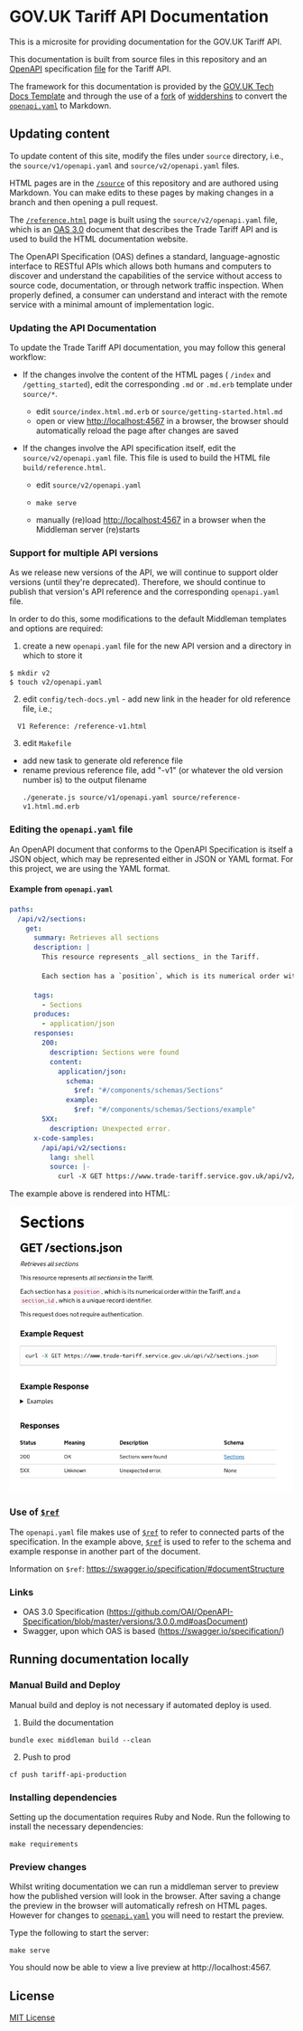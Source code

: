 # GOV.UK Tariff API Documentation

This is a microsite for providing documentation for the GOV.UK Tariff API.

This documentation is built from source files in this repository and an
[OpenAPI](https://github.com/OAI/OpenAPI-Specification) specification
[file](/v2/openapi.yaml) for the Tariff API.

The framework for this documentation
is provided by the [GOV.UK Tech Docs Template][tech-docs-template] and through
the use of a [fork][forked-widdershins] of [widdershins][widdershins] to
convert the [`openapi.yaml`][tariff-openapi] to Markdown.

## Updating content

To update content of this site, modify the files under `source` directory, i.e., the `source/v1/openapi.yaml` and `source/v2/openapi.yaml` files.

HTML pages are in the [`/source`][source-dir] of this repository and are authored using Markdown. You can make edits to these pages by making changes in a branch and then opening a pull request.

The [`/reference.html`](https://api.trade-tariff.service.gov.uk/#gov-uk-trade-tariff-api) page is built using the `source/v2/openapi.yaml` file, which is an [OAS 3.0](https://github.com/OAI/OpenAPI-Specification/blob/master/versions/3.0.0.md) document that describes the Trade Tariff API and is used to build the HTML documentation website.

The OpenAPI Specification (OAS) defines a standard, language-agnostic interface to RESTful APIs which allows both humans and computers to discover and understand the capabilities of the service without access to source code, documentation, or through network traffic inspection. When properly defined, a consumer can understand and interact with the remote service with a minimal amount of implementation logic.

### Updating the API Documentation

To update the Trade Tariff API documentation, you may follow this general workflow:

- If the changes involve the content of the HTML pages ( `/index` and `/getting_started`), edit the corresponding `.md` or `.md.erb` template under `source/*`.

  - edit `source/index.html.md.erb` or `source/getting-started.html.md`
  - open or view [http://localhost:4567](http://localhost:4567) in a browser, the browser should automatically reload the page after changes are saved

- If the changes involve the API specification itself, edit the `source/v2/openapi.yaml` file. This file is used to build the HTML file `build/reference.html`.

  - edit `source/v2/openapi.yaml`
  - ```
    make serve
    ```
  - manually (re)load [http://localhost:4567](http://localhost:4567) in a browser when the Middleman server (re)starts

### Support for multiple API versions

As we release new versions of the API, we will continue to support older versions (until they're deprecated). Therefore, we should continue to publish that version's API reference and the corresponding `openapi.yaml` file.

In order to do this, some modifications to the default Middleman templates and options are required:

1.  create a new `openapi.yaml` file for the new API version and a directory in which to store it

```
$ mkdir v2
$ touch v2/openapi.yaml
```

2.  edit `config/tech-docs.yml` - add new link in the header for old reference file, i.e.;

```
  V1 Reference: /reference-v1.html
```

3.  edit `Makefile`

- add new task to generate old reference file
- rename previous reference file, add "-v1" (or whatever the old version number is) to the output filename
  ```
  ./generate.js source/v1/openapi.yaml source/reference-v1.html.md.erb
  ```

### Editing the `openapi.yaml` file

An OpenAPI document that conforms to the OpenAPI Specification is itself a JSON object, which may be represented either in JSON or YAML format. For this project, we are using the YAML format.

#### Example from `openapi.yaml`

```yaml
paths:
  /api/v2/sections:
    get:
      summary: Retrieves all sections
      description: |
        This resource represents _all sections_ in the Tariff.

        Each section has a `position`, which is its numerical order within the Tariff, and a `section_id`, which is a unique record identifier.

      tags:
        - Sections
      produces:
        - application/json
      responses:
        200:
          description: Sections were found
          content:
            application/json:
              schema:
                $ref: "#/components/schemas/Sections"
              example:
                $ref: "#/components/schemas/Sections/example"
        5XX:
          description: Unexpected error.
      x-code-samples:
        /api/api/v2/sections:
          lang: shell
          source: |-
            curl -X GET https://www.trade-tariff.service.gov.uk/api/v2/sections
```

The example above is rendered into HTML:

![Example screen showing rendered HTML for /api/v2/sections](build/images/example-1.png "Example of Section object in the documentation")

### Use of [`$ref`](https://swagger.io/specification/#documentStructure)

The `openapi.yaml` file makes use of [`$ref`](https://swagger.io/specification/#documentStructure) to refer to connected parts of the specification. In the example above, [`$ref`](https://swagger.io/specification/#documentStructure) is used to refer to the schema and example response in another part of the document.

Information on `$ref`: https://swagger.io/specification/#documentStructure

### Links

- OAS 3.0 Specification (https://github.com/OAI/OpenAPI-Specification/blob/master/versions/3.0.0.md#oasDocument)
- Swagger, upon which OAS is based (https://swagger.io/specification/)

## Running documentation locally

### Manual Build and Deploy

Manual build and deploy is not necessary if automated deploy is used.

1.  Build the documentation

```
bundle exec middleman build --clean
```

2.  Push to prod

```
cf push tariff-api-production
```

### Installing dependencies

Setting up the documentation requires Ruby and Node. Run the following to install the necessary dependencies:

```
make requirements
```

### Preview changes

Whilst writing documentation we can run a middleman server to preview how the
published version will look in the browser. After saving a change the preview in
the browser will automatically refresh on HTML pages. However for changes to
[`openapi.yaml`][tariff-openapi] you will need to restart the preview.

Type the following to start the server:

```
make serve
```

You should now be able to view a live preview at http://localhost:4567.

## License

[MIT License](LICENSE)

[forked-widdershins]: https://github.com/alphagov/widdershins
[widdershins]: https://github.com/Mermade/widdershins
[tariff-openapi]: https://github.com/transformCore/trade-tariff-api-docs/tree/master/source/v2/openapi.yaml
[source-dir]: https://github.com/transformCore/trade-tariff-api-docs/tree/master/source
[tech-docs-template]: https://github.com/alphagov/tech-docs-template
